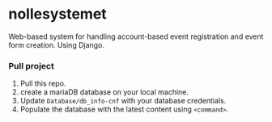 # nollesystemet
Web-based system for handling account-based event registration and event form creation. Using Django.


### Pull project
1) Pull this repo.
2) create a mariaDB database on your local machine.
3) Update ```Database/db_info-cnf``` with your database credentials.
4) Populate the database with the latest content using ```<command>```.